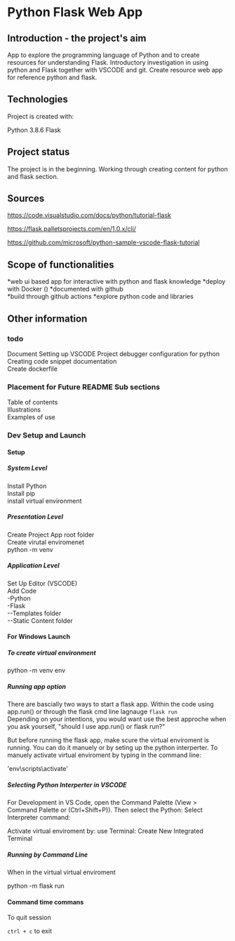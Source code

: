 # Python Flask Web App  
## Introduction - the project's aim  
App to explore the programming language of Python and to create resources for understanding Flask. Introductory investigation in using python and Flask together with VSCODE and git. Create resource web app for reference python and flask.   

## Technologies
Project is created with:  

Python  3.8.6
Flask   

## Project status
The project is in the beginning. Working through creating content for python and flask section.    

## Sources
https://code.visualstudio.com/docs/python/tutorial-flask

https://flask.palletsprojects.com/en/1.0.x/cli/

https://github.com/microsoft/python-sample-vscode-flask-tutorial



## Scope of functionalities
*web ui based app for interactive with python and flask knowledge
*deploy with Docker ()
*documented with github  
*build through github actions
*explore python code and libraries
  
## Other information
### todo
Document Setting up VSCODE Project debugger configuration for python  
Creating code snippet documentation  
Create dockerfile  
### Placement for Future README Sub sections  
Table of contents  
Illustrations  
Examples of use  





### Dev Setup and Launch
#### Setup
##### System Level  
Install Python  
Install pip  
install virtual environment  
##### Presentation Level      
Create Project App root folder  
Create virutal enviromenet   
    python -m venv <env>  
##### Application Level  
Set Up Editor (VSCODE)  
Add Code  
-Python  
-Flask  
--Templates folder   
--Static Content folder  


#### For Windows Launch
##### To create virtual environment
python -m venv env

##### Running app option
There are bascially two ways to start a flask app. Within the code using app.run() or through the flask cmd line lagnauge `flask run`  
Depending on your intentions, you would want use the best approche when you ask yourself, "should I use app.run() or flask run?"  

But before running the flask app, make scure the virtual enviroment is running. You can do it manuely or by seting up the python interperter. To manuely activate virtual enviroment by typing in the command line:
  
'env\scripts\activate'  
  
##### Selecting Python Interperter in VSCODE
For Development in VS Code, open the Command Palette (View > Command Palette or (Ctrl+Shift+P)). Then select the Python: Select Interpreter command:

Activate virtual enviroment by:
use Terminal: Create New Integrated Terminal     

##### Running by Command Line 
When in the virtual virtual enviroment

python -m flask run

#### Command time commans
To quit session  

`ctrl + c` to exit





